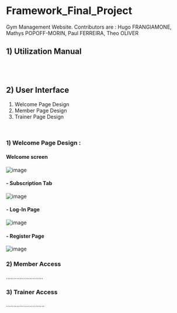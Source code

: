 # Framework_Final_Project
Gym Management Website. Contributors are : Hugo FRANGIAMONE, Mathys POPOFF-MORIN, Paul FERREIRA, Theo OLIVER

## 1) Utilization Manual 

<br>
<br>

## 2) User Interface
 1. Welcome Page Design
 3. Member Page Design
 4. Trainer Page Design

<br>

### 1) Welcome Page Design :

#### Welcome screen
![image](https://github.com/theo64oliver/Framework_Final_Project/assets/94619213/a79cf17b-d328-45a6-8642-5194a4388983)
<br>

#### - Subscription Tab
![image](https://github.com/theo64oliver/Framework_Final_Project/assets/94619213/4c94c445-ae24-4ea1-ae2c-a6675a17c9ad)
<br>

#### - Log-In Page
![image](https://github.com/theo64oliver/Framework_Final_Project/assets/94619213/bf8b75d9-f54a-4350-b1bd-3e6a7ed8e662)

#### - Register Page
![image](https://github.com/theo64oliver/Framework_Final_Project/assets/94619213/16f9ee83-b6cf-451c-8f4a-3339b848fc79)


### 2) Member Access
.........................

### 3) Trainer Access
..........................

